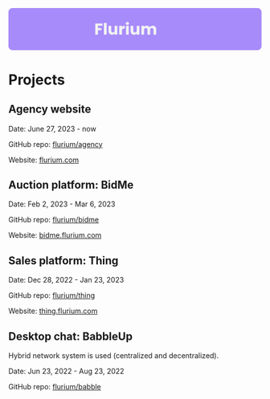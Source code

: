 ![banner](https://raw.githubusercontent.com/flurium/.github/main/profile/banner.svg)

# Projects

## Agency website

Date: June 27, 2023 - now

GitHub repo: [flurium/agency](https://github.com/flurium/agency)

Website: [flurium.com](https://www.flurium.com)

## Auction platform: BidMe

Date: Feb 2, 2023 - Mar 6, 2023

GitHub repo: [flurium/bidme](https://github.com/flurium/bidme)

Website: [bidme.flurium.com](https://bidme.flurium.com)

## Sales platform: Thing

Date: Dec 28, 2022 - Jan 23, 2023

GitHub repo: [flurium/thing](https://github.com/flurium/thing)

Website: [thing.flurium.com](https://thing.flurium.com)

## Desktop chat: BabbleUp

Hybrid network system is used (centralized and decentralized).

Date: Jun 23, 2022 - Aug 23, 2022

GitHub repo: [flurium/babble](https://github.com/flurium/babble)
